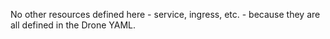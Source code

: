 No other resources defined here - service, ingress, etc. - because they are all defined
in the Drone YAML.